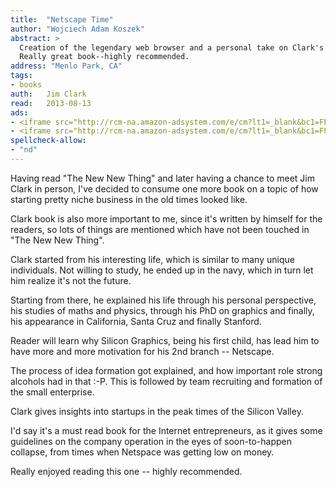 ```yaml
---
title:	"Netscape Time"
author: "Wojciech Adam Koszek"
abstract: >
  Creation of the legendary web browser and a personal take on Clark's life.
  Really great book--highly recommended.
address: "Menlo Park, CA"
tags:
- books
auth:	Jim Clark
read:	2013-08-13
ads:
- <iframe src="http://rcm-na.amazon-adsystem.com/e/cm?lt1=_blank&bc1=FFFFFF&IS2=1&bg1=FFFFFF&fc1=000000&lc1=FF0000&t=wkoszek08-20&o=1&p=8&l=as4&m=amazon&f=ifr&ref=ss_til&asins=0312199341" style="width:120px;height:240px;" scrolling="no" marginwidth="0" marginheight="0" frameborder="0"></iframe>
- <iframe src="http://rcm-na.amazon-adsystem.com/e/cm?lt1=_blank&bc1=FFFFFF&IS2=1&bg1=FFFFFF&fc1=000000&lc1=FF0000&t=wkoszek08-20&o=1&p=8&l=as4&m=amazon&f=ifr&ref=ss_til&asins=0393347818" style="width:120px;height:240px;" scrolling="no" marginwidth="0" marginheight="0" frameborder="0"></iframe>
spellcheck-allow:
- "nd"
---
```


Having read "The New New Thing" and later having a chance to meet Jim Clark
in person, I've decided to consume one more book on a topic of how starting
pretty niche business in the old times looked like.

Clark book is also more important to me, since it's written by himself for
the readers, so lots of things are mentioned which have not been touched in
"The New New Thing".

Clark started from his interesting life, which is similar to many unique
individuals. Not willing to study, he ended up in the navy, which in turn
let him realize it's not the future.

Starting from there, he explained his life through his personal perspective,
his studies of maths and physics, through his PhD on graphics and finally,
his appearance in California, Santa Cruz and finally Stanford.

Reader will learn why Silicon Graphics, being his first child, has lead him
to have more and more motivation for his 2nd branch -- Netscape.

The process of idea formation got explained, and how important role strong
alcohols had in that :-P. This is followed by team recruiting and formation
of the small enterprise.

Clark gives insights into startups in the peak times of the Silicon Valley.

I'd say it's a must read book for the Internet entrepreneurs, as it gives
some guidelines on the company operation in the eyes of soon-to-happen
collapse, from times when Netspace was getting low on money.

Really enjoyed reading this one -- highly recommended.

